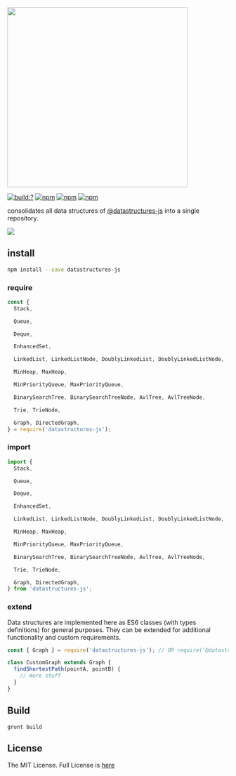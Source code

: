 <img width="410" src="https://user-images.githubusercontent.com/6517308/79055948-c84f8200-7c16-11ea-9a9e-be952f13ba45.jpg" />

[![build:?](https://travis-ci.org/eyas-ranjous/datastructures-js.svg?branch=master)](https://travis-ci.org/eyas-ranjous/datastructures-js) 
[![npm](https://img.shields.io/npm/v/datastructures-js.svg)](https://www.npmjs.com/package/datastructures-js)
[![npm](https://img.shields.io/npm/dm/datastructures-js.svg)](https://www.npmjs.com/package/datastructures-js) [![npm](https://img.shields.io/badge/node-%3E=%206.0-blue.svg)](https://www.npmjs.com/package/datastructures-js)

consolidates all data structures of <a href="https://github.com/datastructures-js">@datastructures-js</a> into a single repository.

<img src="https://user-images.githubusercontent.com/6517308/121813242-859a9700-cc6b-11eb-99c0-49e5bb63005b.jpg">

## install
```sh
npm install --save datastructures-js
```

### require
```js
const {
  Stack,

  Queue,

  Deque,

  EnhancedSet,

  LinkedList, LinkedListNode, DoublyLinkedList, DoublyLinkedListNode,

  MinHeap, MaxHeap,

  MinPriorityQueue, MaxPriorityQueue,

  BinarySearchTree, BinarySearchTreeNode, AvlTree, AvlTreeNode,

  Trie, TrieNode,

  Graph, DirectedGraph,
} = require('datastructures-js');
```

### import
```js
import {
  Stack,

  Queue,

  Deque,

  EnhancedSet,

  LinkedList, LinkedListNode, DoublyLinkedList, DoublyLinkedListNode,

  MinHeap, MaxHeap,

  MinPriorityQueue, MaxPriorityQueue,

  BinarySearchTree, BinarySearchTreeNode, AvlTree, AvlTreeNode,

  Trie, TrieNode,

  Graph, DirectedGraph,
} from 'datastructures-js';
```

### extend
Data structures are implemented here as ES6 classes (with types definitions) for general purposes. They can be extended for additional functionality and custom requirements.

```js
const { Graph } = require('datastructures-js'); // OR require('@datastructures-js/graph')

class CustomGraph extends Graph {
  findShortestPath(pointA, pointB) {
    // more stuff
  }
}
```

## Build
```
grunt build
```

## License
The MIT License. Full License is [here](https://github.com/eyas-ranjous/datastructures-js/blob/master/LICENSE)

